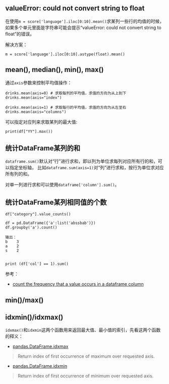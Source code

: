 
## valueError: could not convert string to float


在使用`m = score['language'].iloc[0:10].mean()`求某列一些行的均值的时候，如果多个单元里面是字符串可能会提示“valueError: could not convert string to float”的错误。

解决方案：

```
m = score['language'].iloc[0:10].astype(float).mean()
```


## mean(), median(), min(), max()

通过`axis`参数来控制平均值操作：

```
drinks.mean(axis=0) # 求取每列的平均值，求值的方向为从上到下
drinks.mean(axis="index")

drinks.mean(axis=1) # 求取每行的平均值，求值的方向为从左至右
drinks.mean(axis="columns")
```

可以指定对应列来求取某列的最大值:

```
print(df["YY"].max())
```


## 统计DataFrame某列的和

`dataframe.sum()`默认对“行”进行求和，即以列为单位求每列对应所有行的和，可以指定坐标轴，
比如`dataframe.sum(axis=1)`对“列”进行求和，按行为单位求对应所有列的和。

对单一列进行求和可以使用`dataframe['column'].sum()`。


## 统计DataFrame某列相同值的个数

```
df["category"].value_counts()

df = pd.DataFrame({'a':list('abssbab')})
df.groupby('a').count()

输出：
b    3
a    2
s    2


print (df['col'] == 1).sum()
```

参考：

- [count the frequency that a value occurs in a dataframe column](https://stackoverflow.com/questions/22391433/count-the-frequency-that-a-value-occurs-in-a-dataframe-column)


## min()/max()


## idxmin()/idxmax()

`idxmax()`和`idxmin`这两个函数用来返回最大值、最小值的索引，先看这两个函数的释义：

- [pandas.DataFrame.idxmax](https://pandas.pydata.org/pandas-docs/stable/reference/api/pandas.DataFrame.idxmax.html)

> Return index of first occurrence of maximum over requested axis.

- [pandas.DataFrame.idxmin](https://pandas.pydata.org/pandas-docs/stable/reference/api/pandas.DataFrame.idxmin.html)

> Return index of first occurrence of minimum over requested axis.